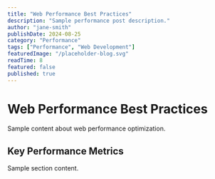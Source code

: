 ```yaml
---
title: "Web Performance Best Practices"
description: "Sample performance post description."
author: "jane-smith"
publishDate: 2024-08-25
category: "Performance"
tags: ["Performance", "Web Development"]
featuredImage: "/placeholder-blog.svg"
readTime: 8
featured: false
published: true
---
```


# Web Performance Best Practices

Sample content about web performance optimization.

## Key Performance Metrics

Sample section content.

